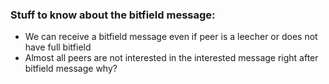 ### Stuff to know about the bitfield message:

- We can receive a bitfield message even if peer is a leecher or does not have full bitfield
- Almost all peers are not interested in the interested message right after bitfield message why?
  